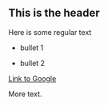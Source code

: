 ## This is the header



Here is some regular text


* bullet 1

* bullet 2



[Link to Google](http://www.google.com)



More text.